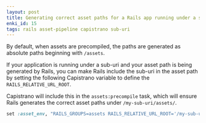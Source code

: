 ```yaml
---
layout: post
title: Generating correct asset paths for a Rails app running under a sub-uri
enki_id: 15
tags: rails asset-pipeline capistrano sub-uri
---
```


By default, when assets are precompiled, the paths are generated as absolute paths beginning with `/assets`.

If your application is running under a sub-uri and your asset path is being generated by Rails, you can make Rails include the sub-uri in the asset path by setting the following Capistrano variable to define the `RAILS_RELATIVE_URL_ROOT`.

Capistrano will include this in the `assets:precompile` task, which will ensure Rails generates the correct asset paths under `/my-sub-uri/assets/`.

```ruby
set :asset_env, "RAILS_GROUPS=assets RAILS_RELATIVE_URL_ROOT='/my-sub-uri'"
```
